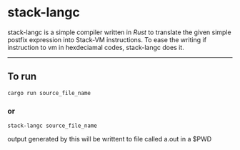 # stack-langc

stack-langc is a simple compiler written in _Rust_ to translate the given simple postfix expression into 
Stack-VM instructions.
To ease the writing if instruction to vm in hexdeciamal codes, stack-langc does it.

------------------------------------------------------------

## To run
`cargo run source_file_name`
### or
`stack-langc source_file_name`

output generated by this will be writtent to file called a.out in a $PWD
